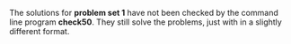 The solutions for **problem set 1** have not been checked by the command line program **check50**. 
They still solve the problems, just with in a slightly different format. 
